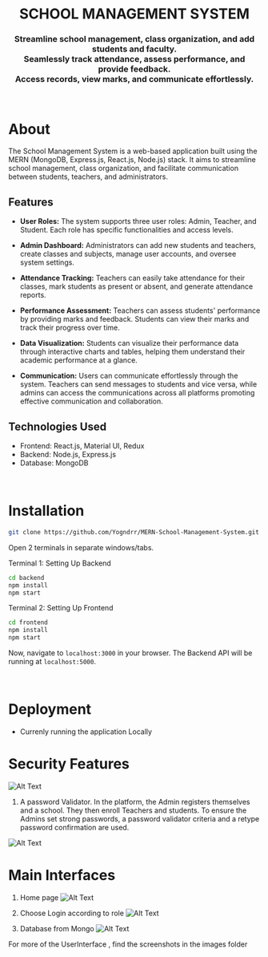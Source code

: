 <h1 align="center">
    SCHOOL MANAGEMENT SYSTEM
</h1>

<h3 align="center">
Streamline school management, class organization, and add students and faculty.<br>
Seamlessly track attendance, assess performance, and provide feedback. <br>
Access records, view marks, and communicate effortlessly.
</h3>

<br>

# About

The School Management System is a web-based application built using the MERN (MongoDB, Express.js, React.js, Node.js) stack. It aims to streamline school management, class organization, and facilitate communication between students, teachers, and administrators.

## Features

- **User Roles:** The system supports three user roles: Admin, Teacher, and Student. Each role has specific functionalities and access levels.

- **Admin Dashboard:** Administrators can add new students and teachers, create classes and subjects, manage user accounts, and oversee system settings.

- **Attendance Tracking:** Teachers can easily take attendance for their classes, mark students as present or absent, and generate attendance reports.

- **Performance Assessment:** Teachers can assess students' performance by providing marks and feedback. Students can view their marks and track their progress over time.

- **Data Visualization:** Students can visualize their performance data through interactive charts and tables, helping them understand their academic performance at a glance.

- **Communication:** Users can communicate effortlessly through the system. Teachers can send messages to students and vice versa, while admins can access the communications across all platforms promoting effective communication and collaboration.

## Technologies Used

- Frontend: React.js, Material UI, Redux
- Backend: Node.js, Express.js
- Database: MongoDB

<br>

# Installation

```sh
git clone https://github.com/Yogndrr/MERN-School-Management-System.git
```
Open 2 terminals in separate windows/tabs.

Terminal 1: Setting Up Backend 
```sh
cd backend
npm install
npm start
```

Terminal 2: Setting Up Frontend
```sh
cd frontend
npm install
npm start
```
Now, navigate to `localhost:3000` in your browser. 
The Backend API will be running at `localhost:5000`.

<br>

# Deployment
* Currenly running the application Locally
  
# Security Features

![Alt Text](https://github.com/WahomeKezia/Student-Management-Plaform_MERN/raw/main/images/CodeSnippet.png)

1. A password Validator. 
 In the platform, the Admin registers themselves and a school.
 They then enroll Teachers and students. To ensure the Admins set strong passwords, a password validator criteria and a retype password confirmation are used.

![Alt Text](https://github.com/WahomeKezia/Student-Management-Plaform_MERN/raw/main/images/PostmanAPItesting.png)

# Main Interfaces 
1. Home page
![Alt Text](https://github.com/WahomeKezia/Student-Management-Plaform_MERN/raw/main/images/HomePage.png)

2. Choose Login according to role
![Alt Text](https://github.com/WahomeKezia/Student-Management-Plaform_MERN/raw/main/images/InterfacesforLogin.png)

3. Database from Mongo
![Alt Text](https://github.com/WahomeKezia/Student-Management-Plaform_MERN/raw/main/images/Database.png)


For more of the UserInterface , find the screenshots in the images folder
   


